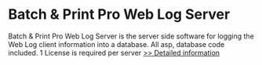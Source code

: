 # Batch & Print Pro Web Log Server
Batch & Print Pro Web Log Server is the server side software for logging the Web Log client information into a database. All asp, database code included. 1 License is required per server
[>> Detailed information](https://secure.shareit.com/shareit/product.html?productid=300449579&affiliateid=200057808)